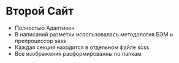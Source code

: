 <h1>Второй Сайт</h1>
<ul>
  <li>Полностью Адаптивен</li>
  <li>В написаний разметки использовалась методология БЭМ и препроцессор sass</li>
  <li>Каждая секция находится в отдельном файле scss</li>
  <li>Все изображения расформированны по папкам</li>
</ul>
